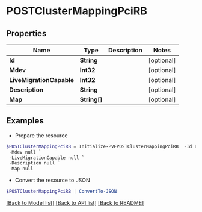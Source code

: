 # POSTClusterMappingPciRB
## Properties

Name | Type | Description | Notes
------------ | ------------- | ------------- | -------------
**Id** | **String** |  | [optional] 
**Mdev** | **Int32** |  | [optional] 
**LiveMigrationCapable** | **Int32** |  | [optional] 
**Description** | **String** |  | [optional] 
**Map** | **String[]** |  | [optional] 

## Examples

- Prepare the resource
```powershell
$POSTClusterMappingPciRB = Initialize-PVEPOSTClusterMappingPciRB  -Id null `
 -Mdev null `
 -LiveMigrationCapable null `
 -Description null `
 -Map null
```

- Convert the resource to JSON
```powershell
$POSTClusterMappingPciRB | ConvertTo-JSON
```

[[Back to Model list]](../README.md#documentation-for-models) [[Back to API list]](../README.md#documentation-for-api-endpoints) [[Back to README]](../README.md)

